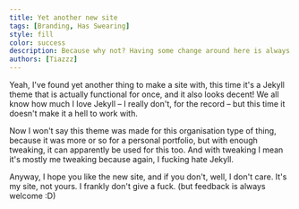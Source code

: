 ```yaml
---
title: Yet another new site
tags: [Branding, Has Swearing]
style: fill
color: success
description: Because why not? Having some change around here is always good.
authors: [Tiazzz]
---
```


Yeah, I've found yet another thing to make a site with, this time it's a Jekyll theme that is actually functional for once, and it also looks decent!
We all know how much I love Jekyll – I really don't, for the record – but this time it doesn't make it a hell to work with.

Now I won't say this theme was made for this organisation type of thing, because it was more or so for a personal portfolio,
but with enough tweaking, it can apparently be used for this too. And with tweaking I mean it's mostly me tweaking because again, I fucking hate Jekyll.

Anyway, I hope you like the new site, and if you don't, well, I don't care. It's my site, not yours. I frankly don't give a fuck. (but feedback is always welcome :D)